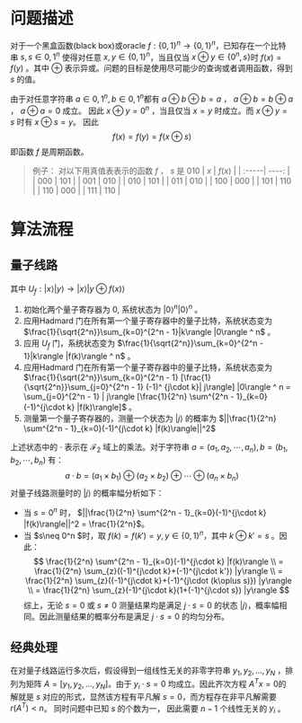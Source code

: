 # 问题描述
对于一个黑盒函数(black box)或oracle $f:\{0,1\}^n\to \{0,1\}^n$，已知存在一个比特串 $s, s\in {0,1}^n$ 使得对任意 $x,y\in\{0,1\}^n$，当且仅当 $x\oplus y\in \{0^n,s\}$时 $f(x) = f(y)$ 。其中 $\oplus$ 表示异或。问题的目标是使用尽可能少的查询或者调用函数，得到 $s$ 的值。

由于对任意字符串 $a\in {0,1}^n, b\in {0,1}^n$都有 $a\oplus b \oplus b = a$ ， $a\oplus b = b\oplus a$ ，  $a\oplus a = 0$ 成立。
因此 $x \oplus y = 0^n$ ，当且仅当 $x=y$ 时成立。而 $x\oplus y = s$ 时有 $x\oplus s = y$。
因此 
$$
f(x) = f(y) = f(x\oplus s)
$$ 
即函数 $f$ 是周期函数。

> 例子：
> 对以下用真值表表示的函数 $f$ ，  $s$ 是 $010$
> | $x$ | $f(x)$ |
> | :-----| ----: |
> | 000 | 101 | 
> | 001 | 010 | 
> | 010 | 101 | 
> | 011 | 010 | 
> | 100 | 000 | 
> | 101 | 110 | 
> | 110 | 000 | 
> | 111 | 110 | 

# 算法流程

## 量子线路
<!-- //todo: add fig -->
其中 $U_{f}: |x\rangle |y\rangle \to |x\rangle |y\oplus f(x)\rangle$
1. 初始化两个量子寄存器为 $0$, 系统状态为 $|0\rangle ^ n |0\rangle ^ n$ 。
2. 应用Hadmard 门在所有第一个量子寄存器中的量子比特，系统状态变为 $\frac{1}{\sqrt{2^n}}\sum_{k=0}^{2^n - 1}|k\rangle |0\rangle ^ n$ 。
3. 应用 $U_f$ 门，系统状态变为 $\frac{1}{\sqrt{2^n}}\sum_{k=0}^{2^n - 1}|k\rangle |f(k)\rangle ^ n$ 。
4. 应用Hadmard 门在所有第一个量子寄存器中的量子比特，系统状态变为 $\frac{1}{\sqrt{2^n}}\sum_{k=0}^{2^n - 1} [\frac{1}{\sqrt{2^n}}\sum_{j=0}^{2^n - 1} (-1)^ {j\cdot k}| j\rangle] |0\rangle ^ n = \sum_{j=0}^{2^n - 1} | j\rangle [\frac{1}{2^n} \sum^{2^n - 1}_{k=0}(-1)^{j\cdot k} |f(k)\rangle]$ 。
5. 测量第一个量子寄存器的，测量一个状态为 $|j\rangle$ 的概率为 $||\frac{1}{2^n} \sum^{2^n - 1}_{k=0}(-1)^{j\cdot k} |f(k)\rangle||^2$

上述状态中的 $\cdot$ 表示在 $\mathcal{F}_2$ 域上的乘法。对于字符串 $a = (a_1,a_2,\cdots , a_n), b = (b_1,b_2,\cdots , b_n)$ 有：
$$
a\cdot b = (a_1× b_1)\oplus(a_2× b_2)\oplus\cdots\oplus(a_n× b_n)
$$
对量子线路测量时的 $|j\rangle$ 的概率幅分析如下：
- 当 $s = 0^n$ 时， $||\frac{1}{2^n} \sum^{2^n - 1}_{k=0}(-1)^{j\cdot k} |f(k)\rangle||^2 = \frac{1}{2^n}$。
- 当 $s\neq 0^n $时，取 $f(k)=f(k') = y,y\in \{0,1\}^n$，其中 $k\oplus k' = s$ 。因此：
$$
\frac{1}{2^n} \sum^{2^n - 1}_{k=0}(-1)^{j\cdot k} |f(k)\rangle \\
= \frac{1}{2^n} \sum_{z}((-1)^{j\cdot k}+(-1)^{j\cdot k'}) |y\rangle \\
= \frac{1}{2^n} \sum_{z}((-1)^{j\cdot k}+(-1)^{j\cdot (k\oplus s)}) |y\rangle \\
= \frac{1}{2^n} \sum_{z}(-1)^{j\cdot k}(1+(-1)^{j\cdot s}) |y\rangle 
$$
综上，无论 $s=0$ 或 $s\neq0$ 测量结果均是满足 $j\cdot s = 0$ 的状态 $| j \rangle$，概率幅相同。因此测量结果的概率分布是满足 $j\cdot s = 0$ 的均匀分布。

## 经典处理
在对量子线路运行多次后，假设得到一组线性无关的非零字符串 $y_1, y_2,  \dots , y_{N}$ ，排列为矩阵 $A = [y_1, y_2, \dots , y_{N}]$。由于 $y_i \cdot s =0$ 均成立。因此齐次方程 $A^T x = 0$的解就是 $s$ 对应的形式，显然该方程有平凡解 $s=0$，而方程存在非平凡解需要 $r(A^T) < n$。
同时问题中已知 $s$ 的个数为一，
因此需要 $n-1$ 个线性无关的 $y_i$ 。
